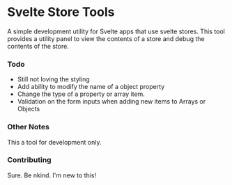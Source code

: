 # Svelte Store Tools

A simple development utility for Svelte apps that use svelte stores. This tool provides a utility panel to view the contents of a store and debug the contents of the store. 

### Todo
- Still not loving the styling
- Add ability to modify the name of a object property
- Change the type of a property or array item.
- Validation on the form inputs when adding new items to Arrays or Objects

### Other Notes
This a tool for development only.

### Contributing

Sure. Be nkind. I'm new to this!
